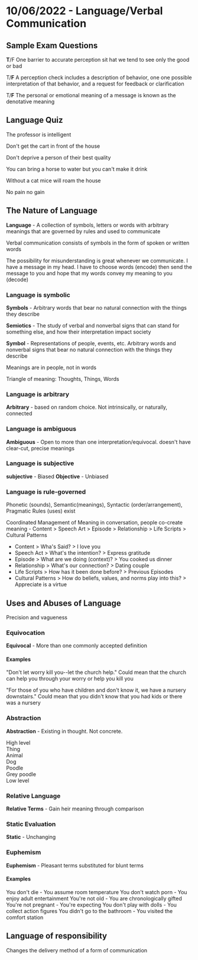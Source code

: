 # 10/06/2022 - Language/Verbal Communication

## Sample Exam Questions

**T**/F One barrier to accurate perception sit hat we tend to see only the good or bad

T/**F** A perception check includes a description of behavior, one one possible interpretation of that behavior, and a request for feedback or clarification

T/**F** The personal or emotional meaning of a message is known as the denotative meaning

## Language Quiz

The professor is intelligent

<!-- No I'm not  -->

Don't get the cart in front of the house

Don't deprive a person of their best quality

You can bring a horse to water but you can't make it drink

Without a cat mice will roam the house

No pain no gain

## The Nature of Language

**Language** - A collection of symbols, letters or words with arbitrary meanings that are governed by rules and used to communicate

Verbal communication consists of symbols in the form of spoken or written words

The possibility for misunderstanding is great whenever we communicate. I have a message in my head. I have to choose words (encode) then send the message to you and hope that my words convey my meaning to you (decode)

### Language is symbolic

**Symbols** - Arbitrary words that bear no natural connection with the things they describe

**Semiotics** - The study of verbal and nonverbal signs that can stand for something else, and how their interpretation impact society

**Symbol** - Representations of people, events, etc. Arbitrary words and nonverbal signs that bear no natural connection with the things they describe

Meanings are in people, not in words

Triangle of meaning: Thoughts, Things, Words

### Language is arbitrary

**Arbitrary** - based on random choice. Not intrinsically, or naturally, connected

### Language is ambiguous

**Ambiguous** - Open to more than one interpretation/equivocal. doesn't have clear-cut, precise meanings

### Language is subjective

**subjective** - Biased
**Objective** - Unbiased

### Language is rule-governed

Phonetic (sounds), Semantic(meanings), Syntactic (order/arrangement), Pragmatic Rules (uses) exist

Coordinated Management of Meaning in conversation, people co-create meaning - Content > Speech Art > Episode > Relationship > Life Scripts > Cultural Patterns

- Content > Wha's Said? > I love you
- Speech Act > What's the intention? > Express gratitude
- Episode > What are we doing (context)? > You cooked us dinner
- Relationship > What's our connection? > Dating couple
- Life Scripts > How has it been done before? > Previous Episodes
- Cultural Patterns > How do beliefs, values, and norms play into this? > Appreciate is a virtue

## Uses and Abuses of Language

Precision and vagueness

### Equivocation

**Equivocal** - More than one commonly accepted definition

#### Examples

"Don't let worry kill you--let the church help." Could mean that the church can help you through your worry or help you kill you

"For those of you who have children and don't know it, we have a nursery downstairs." Could mean that you didn't know that you had kids or there was a nursery

### Abstraction

**Abstraction** - Existing in thought. Not concrete.

High level  
Thing  
Animal  
Dog  
Poodle  
Grey poodle  
Low level

### Relative Language

**Relative Terms** - Gain heir meaning through comparison

### Static Evaluation

**Static** - Unchanging

### Euphemism

**Euphemism** - Pleasant terms substituted for blunt terms

#### Examples

You don't die - You assume room temperature
You don't watch porn - You enjoy adult entertainment
You're not old - You are chronologically gifted
You're not pregnant - You're expecting
You don't play with dolls - You collect action figures
You didn't go to the bathroom - You visited the comfort station

## Language of responsibility

Changes the delivery method of a form of communication

